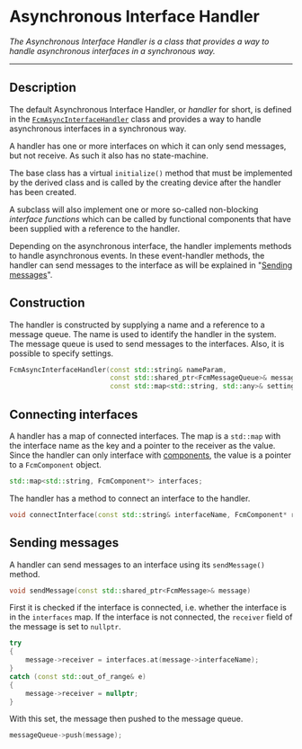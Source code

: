 # Asynchronous Interface Handler
_The Asynchronous Interface Handler is a class that provides a way to handle asynchronous interfaces in a synchronous way._
***

## Description
The default Asynchronous Interface Handler, or _handler_ for short, is defined in the [`FcmAsyncInterfaceHandler`](../inc/FcmAsyncInterfaceHandler.h) class and provides a way to handle asynchronous interfaces in a synchronous way.

A handler has one or more interfaces on which it can only send messages, but not receive. As such it also has no state-machine.

The base class has a virtual `initialize()` method that must be implemented by the derived class and is called by the creating device after the handler has been created.

A subclass will also implement one or more so-called non-blocking _interface functions_ which can be called by functional components that have been supplied with a reference to the handler.

Depending on the asynchronous interface, the handler implements methods to handle asynchronous events. In these event-handler methods, the handler can send messages to the interface as will be explained in "[Sending messages](#sending-messages)".

## Construction

The handler is constructed by supplying a name and a reference to a message queue. The name is used to identify the handler in the system. The message queue is used to send messages to the interfaces. Also, it is possible to specify settings.

```cpp
FcmAsyncInterfaceHandler(const std::string& nameParam,
                         const std::shared_ptr<FcmMessageQueue>& messageQueueParam,
                         const std::map<std::string, std::any>& settingsParam);
```

## Connecting interfaces

A handler has a map of connected interfaces. The map is a `std::map` with the interface name as the key and a pointer to the receiver as the value. Since the handler can only interface with [components](Component.md), the value is a pointer to a `FcmComponent` object.

```cpp
std::map<std::string, FcmComponent*> interfaces;
```

The handler has a method to connect an interface to the handler.

```cpp
void connectInterface(const std::string& interfaceName, FcmComponent* receiver)
```

## Sending messages
A handler can send messages to an interface using its `sendMessage()` method.

```cpp
void sendMessage(const std::shared_ptr<FcmMessage>& message)
```

First it is checked if the interface is connected, i.e. whether the interface is in the `interfaces` map. If the interface is not connected, the ``receiver`` field of the message is set to `nullptr`.

```cpp
try
{
    message->receiver = interfaces.at(message->interfaceName);
}
catch (const std::out_of_range& e)
{
    message->receiver = nullptr;
}
```

With this set, the message then pushed to the message queue.

```cpp
messageQueue->push(message);
```